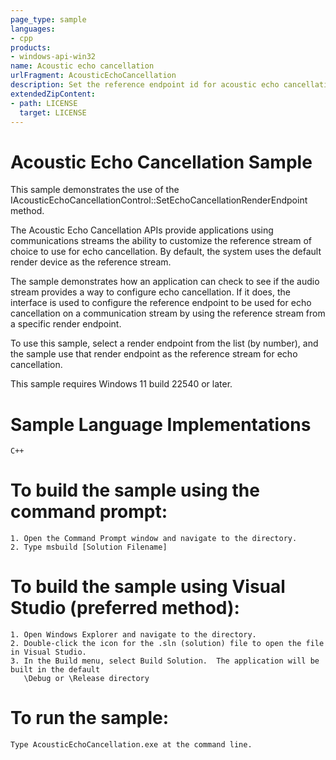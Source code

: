```yaml
---
page_type: sample
languages:
- cpp
products:
- windows-api-win32
name: Acoustic echo cancellation
urlFragment: AcousticEchoCancellation
description: Set the reference endpoint id for acoustic echo cancellation.
extendedZipContent:
- path: LICENSE
  target: LICENSE
---
```


# Acoustic Echo Cancellation Sample

This sample demonstrates the use of the IAcousticEchoCancellationControl::SetEchoCancellationRenderEndpoint method.

The Acoustic Echo Cancellation APIs provide applications using communications streams the ability to customize
the reference stream of choice to use for echo cancellation. By default, the system uses the default render
device as the reference stream.

The sample demonstrates how an application can check to see if the audio stream provides a way to configure 
echo cancellation. If it does, the interface is used to configure the reference endpoint to be used for echo
cancellation on a communication stream by using the reference stream from a specific render endpoint. 

To use this sample, select a render endpoint from the list (by number),
and the sample use that render endpoint as the reference stream for echo cancellation.

This sample requires Windows 11 build 22540 or later.
    
Sample Language Implementations
===============================
    C++

To build the sample using the command prompt:
=============================================

    1. Open the Command Prompt window and navigate to the directory.
    2. Type msbuild [Solution Filename]
    
To build the sample using Visual Studio (preferred method):
================================================================

    1. Open Windows Explorer and navigate to the directory.
    2. Double-click the icon for the .sln (solution) file to open the file in Visual Studio.
    3. In the Build menu, select Build Solution.  The application will be built in the default 
       \Debug or \Release directory

To run the sample:
=================
    Type AcousticEchoCancellation.exe at the command line.
